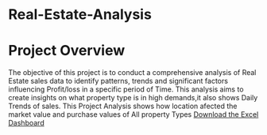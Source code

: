 # Real-Estate-Analysis
# Project Overview 
The objective of this project is to conduct a comprehensive analysis of Real Estate sales data to identify patterns, trends and significant factors influencing Profit/loss in a specific period of Time. This analysis aims to create insights on what property type is in high demands,it also shows Daily Trends of sales. This Project Analysis shows how location afected the market value and purchase values of All property Types
[Download the Excel Dashboard](https://github.com/Saintemmydrake/Real-Estate-Analysis/raw/b1a5f4cf146878c59210ca33311fb8d7f4a1656a/real_estate123.xlsx)
